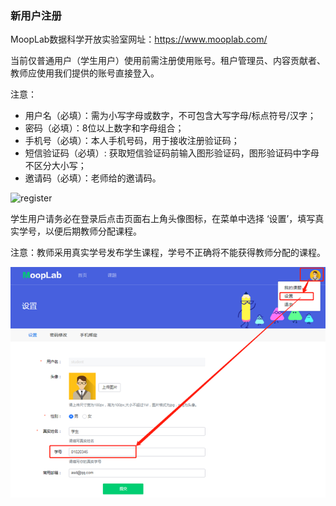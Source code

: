 ### **新用户注册**

MoopLab数据科学开放实验室网址：https://www.mooplab.com/

当前仅普通用户（学生用户）使用前需注册使用账号。租户管理员、内容贡献者、教师应使用我们提供的账号直接登入。

注意：

- 用户名（必填）：需为小写字母或数字，不可包含大写字母/标点符号/汉字；
- 密码（必填）：8位以上数字和字母组合；
- 手机号（必填）：本人手机号码，用于接收注册验证码；
- 短信验证码（必填）:  获取短信验证码前输入图形验证码，图形验证码中字母不区分大小写；
- 邀请码（必填）：老师给的邀请码。

![register](./images/register.png)

学生用户请务必在登录后点击页面右上角头像图标，在菜单中选择 ‘设置’，填写真实学号，以便后期教师分配课程。

注意：教师采用真实学号发布学生课程，学号不正确将不能获得教师分配的课程。

![](./images/student_register.png)